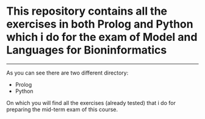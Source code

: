 # This repository contains all the exercises in both Prolog and Python which i do for the exam of Model and Languages for Bioninformatics
---
As you can see there are two different directory:
- Prolog 
- Python

On which you will find all the exercises (already tested) that i do for preparing the mid-term exam of this course.

